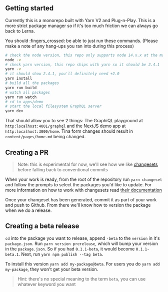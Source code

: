 ## Getting started

Currently this is a monorepo built with Yarn V2 and Plug-n-Play. This is a more strict package manager so if it's too much friction we can always go back to Lerna.

You should :fingers_crossed: be able to just run these commands. (Please make a note of any hang-ups you ran into during this process)

```sh
# check the node version, this repo only supports node 14.x.x at the moment
node -v
# check yarn version, this repo ships with yarn so it should be 2.4.1
yarn -v
# it should show 2.4.1, you'll definitely need +2.0
yarn install
# build all the packages
yarn run build
# watch all packages
yarn run watch
# cd to apps/demo
# start the local filesystem GraphQL server
yarn dev
```

That should allow you to see 2 things: The GraphiQL playground at `http:localhost:4001/graphql` and the NextJS demo app at `http:localhost:3000/home`. Tina form changes should result in `content/pages/home.md` being changed.

## Creating a PR

> Note: this is experimental for now, we'll see how we like [changesets]() before falling back to conventional commits

When your work is ready, from the root of the repository run `yarn changeset` and follow the prompts to select the packages you'd like to update. For more information on how to work with changesets read [their documentation](https://github.com/atlassian/changesets/blob/main/docs/adding-a-changeset.md)

Once your changeset has been generated, commit it as part of your work and push to Github. From there we'll know how to version the package when we do a release.

## Creating a beta release

`cd` into the package you want to release, append `-beta` to the `version` in it's `package.json`. Run `yarn version prerelease`, which will bump your version in the `package.json`. So if you had `0.1.1-beta`, it would become `0.1.1-beta.1`. Next, run `yarn npm publish --tag beta`.

To install this version `yarn add my-package@beta`. For users you do `yarn add my-package`, they won't get your beta version.

> Hint: there's no special meaning to the term `beta`, you can use whatever keyword you want

